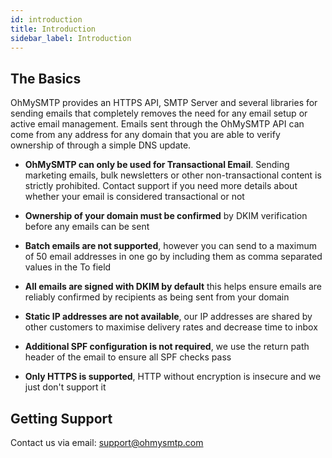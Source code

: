 ```yaml
---
id: introduction
title: Introduction
sidebar_label: Introduction
---
```


## The Basics

OhMySMTP provides an HTTPS API, SMTP Server and several libraries for sending emails that completely removes the need for any email setup or active email management. Emails sent through the OhMySMTP API can come from any address for any domain that you are able to verify ownership of through a simple DNS update.

- **OhMySMTP can only be used for Transactional Email**. Sending marketing emails, bulk newsletters or other non-transactional content is strictly prohibited. Contact support if you need more details about whether your email is considered transactional or not

- **Ownership of your domain must be confirmed** by DKIM verification before any emails can be sent

- **Batch emails are not supported**, however you can send to a maximum of 50 email addresses in one go by including them as comma separated values in the To field

- **All emails are signed with DKIM by default** this helps ensure emails are reliably confirmed by recipients as being sent from your domain

- **Static IP addresses are not available**, our IP addresses are shared by other customers to maximise delivery rates and decrease time to inbox

- **Additional SPF configuration is not required**, we use the return path header of the email to ensure all SPF checks pass

- **Only HTTPS is supported**, HTTP without encryption is insecure and we just don't support it  

## Getting Support

Contact us via email: [support@ohmysmtp.com](mailto:support@ohmysmtp.com)